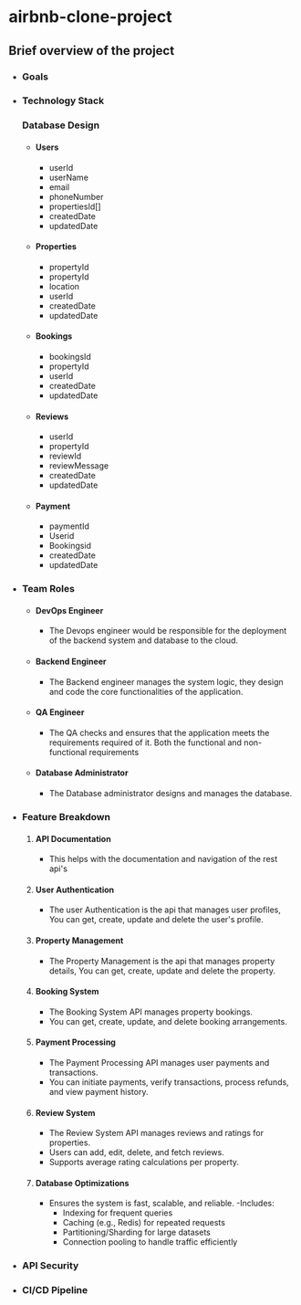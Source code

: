 # airbnb-clone-project

## Brief overview of the project

- ### Goals

- ### Technology Stack

  ### Database Design
  - #### Users
    - userId
    - userName
    - email
    - phoneNumber
    - propertiesId[]
    - createdDate
    - updatedDate

  - #### Properties
    - propertyId
    - propertyId
    - location
    - userId
    - createdDate
    - updatedDate

  - #### Bookings
    - bookingsId
    - propertyId
    - userId
    - createdDate
    - updatedDate

  - #### Reviews
    - userId
    - propertyId
    - reviewId
    - reviewMessage
    - createdDate
    - updatedDate

  - #### Payment
    - paymentId
    - Userid
    - Bookingsid
    - createdDate
    - updatedDate


- ### Team Roles
    - #### DevOps Engineer
        - The Devops engineer would be responsible for the deployment of the backend system and database to the cloud.

    - #### Backend Engineer
        - The Backend engineer manages the system logic, they design and code the core functionalities of the application.

    - #### QA Engineer
        - The QA checks and ensures that the application meets the requirements required of it. Both the functional and non-functional requirements

    - #### Database Administrator
        - The Database administrator designs and manages the database.


- ### Feature Breakdown
    1. #### API Documentation
        - This helps with the documentation and navigation of the rest api's

    2. #### User Authentication
        - The user Authentication is the api that manages user profiles, You can get, create, update and delete the user's profile.

    3. #### Property Management
        - The Property Management is the api that manages property details, You can get, create, update and delete the property.

    4. #### Booking System
         - The Booking System API manages property bookings.
         - You can get, create, update, and delete booking arrangements.

    5. #### Payment Processing
        - The Payment Processing API manages user payments and transactions.
        - You can initiate payments, verify transactions, process refunds, and view payment history.

    6. #### Review System
        - The Review System API manages reviews and ratings for properties.
        - Users can add, edit, delete, and fetch reviews.
        - Supports average rating calculations per property.

    7. #### Database Optimizations

        - Ensures the system is fast, scalable, and reliable.
        -Includes:
            - Indexing for frequent queries
            - Caching (e.g., Redis) for repeated requests
            - Partitioning/Sharding for large datasets
            - Connection pooling to handle traffic efficiently
    
- ### API Security

- ### CI/CD Pipeline